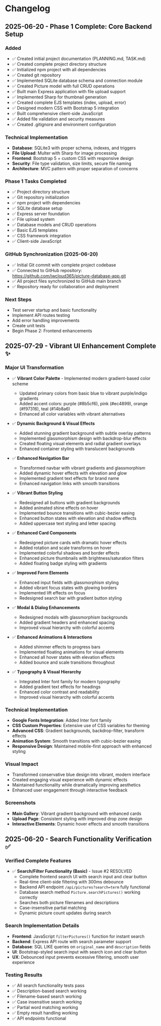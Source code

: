 # Changelog

## 2025-06-20 - Phase 1 Complete: Core Backend Setup

### Added
- ✅ Created initial project documentation (PLANNING.md, TASK.md)
- ✅ Created complete project directory structure
- ✅ Initialized npm project with all dependencies
- ✅ Created git repository
- ✅ Implemented SQLite database schema and connection module
- ✅ Created Picture model with full CRUD operations
- ✅ Built main Express application with file upload support
- ✅ Implemented Sharp for thumbnail generation
- ✅ Created complete EJS templates (index, upload, error)
- ✅ Designed modern CSS with Bootstrap 5 integration
- ✅ Built comprehensive client-side JavaScript
- ✅ Added file validation and security measures
- ✅ Created .gitignore and environment configuration

### Technical Implementation
- **Database**: SQLite3 with proper schema, indexes, and triggers
- **File Upload**: Multer with Sharp for image processing
- **Frontend**: Bootstrap 5 + custom CSS with responsive design
- **Security**: File type validation, size limits, secure file naming
- **Architecture**: MVC pattern with proper separation of concerns

### Phase 1 Tasks Completed
- ✅ Project directory structure
- ✅ Git repository initialization  
- ✅ npm project with dependencies
- ✅ SQLite database setup
- ✅ Express server foundation
- ✅ File upload system
- ✅ Database models and CRUD operations
- ✅ Basic EJS templates
- ✅ CSS framework integration
- ✅ Client-side JavaScript

### GitHub Synchronization (2025-06-20)
- ✅ Initial Git commit with complete project codebase
- ✅ Connected to GitHub repository: https://github.com/jwcloud365/picture-database-app.git
- ✅ All project files synchronized to GitHub main branch
- ✅ Repository ready for collaboration and deployment

### Next Steps
- Test server startup and basic functionality
- Implement API routes testing
- Add error handling improvements
- Create unit tests
- Begin Phase 2: Frontend enhancements

## 2025-07-29 - Vibrant UI Enhancement Complete ✨

### Major UI Transformation
- ✅ **Vibrant Color Palette** - Implemented modern gradient-based color scheme
  - Updated primary colors from basic blue to vibrant purple/indigo gradients
  - Added accent colors: purple (#8b5cf6), pink (#ec4899), orange (#f97316), teal (#14b8a6)
  - Enhanced all color variables with vibrant alternatives

- ✅ **Dynamic Background & Visual Effects**
  - Added stunning gradient background with subtle overlay patterns
  - Implemented glassmorphism design with backdrop-blur effects
  - Created floating visual elements and radial gradient overlays
  - Enhanced container styling with translucent backgrounds

- ✅ **Enhanced Navigation Bar**
  - Transformed navbar with vibrant gradients and glassmorphism
  - Added dynamic hover effects with elevation and glow
  - Implemented gradient text effects for brand name
  - Enhanced navigation links with smooth transitions

- ✅ **Vibrant Button Styling**
  - Redesigned all buttons with gradient backgrounds
  - Added animated shine effects on hover
  - Implemented bounce transitions with cubic-bezier easing
  - Enhanced button states with elevation and shadow effects
  - Added uppercase text styling and letter spacing

- ✅ **Enhanced Card Components**
  - Redesigned picture cards with dramatic hover effects
  - Added rotation and scale transforms on hover
  - Implemented colorful shadows and border effects
  - Enhanced picture thumbnails with brightness/saturation filters
  - Added floating badge styling with gradients

- ✅ **Improved Form Elements**
  - Enhanced input fields with glassmorphism styling
  - Added vibrant focus states with glowing borders
  - Implemented lift effects on focus
  - Redesigned search bar with gradient button styling

- ✅ **Modal & Dialog Enhancements**
  - Redesigned modals with glassmorphism backgrounds
  - Added gradient headers and enhanced spacing
  - Improved visual hierarchy with colorful accents

- ✅ **Enhanced Animations & Interactions**
  - Added shimmer effects to progress bars
  - Implemented floating animations for visual elements
  - Enhanced all hover states with elevation effects
  - Added bounce and scale transitions throughout

- ✅ **Typography & Visual Hierarchy**
  - Integrated Inter font family for modern typography
  - Added gradient text effects for headings
  - Enhanced color contrast and readability
  - Improved visual hierarchy with colorful accents

### Technical Implementation
- **Google Fonts Integration**: Added Inter font family
- **CSS Custom Properties**: Extensive use of CSS variables for theming
- **Advanced CSS**: Gradient backgrounds, backdrop-filter, transform effects
- **Animation System**: Smooth transitions with cubic-bezier easing
- **Responsive Design**: Maintained mobile-first approach with enhanced styling

### Visual Impact
- Transformed conservative blue design into vibrant, modern interface
- Created engaging visual experience with dynamic effects
- Maintained functionality while dramatically improving aesthetics
- Enhanced user engagement through interactive feedback

### Screenshots
- **Main Gallery**: Vibrant gradient background with enhanced cards
- **Upload Page**: Consistent styling with improved drop zone design
- **Interactive Elements**: Dynamic hover effects and smooth transitions

## 2025-06-20 - Search Functionality Verification ✅

### Verified Complete Features
- ✅ **Search/Filter Functionality (Basic)** - Issue #2 RESOLVED
  - Complete frontend search UI with search input and clear button
  - Real-time client-side filtering with 300ms debounce
  - Backend API endpoint `/api/pictures?search=term` fully functional
  - Database search method `Picture.searchPictures()` working correctly
  - Searches both picture filenames and descriptions
  - Case-insensitive partial matching
  - Dynamic picture count updates during search

### Search Implementation Details
- **Frontend**: JavaScript `filterPictures()` function for instant search
- **Backend**: Express API route with search parameter support
- **Database**: SQL LIKE queries on `original_name` and `description` fields
- **UI**: Bootstrap-styled search input with search icon and clear button
- **UX**: Debounced input prevents excessive filtering, smooth user experience

### Testing Results
- ✅ All search functionality tests pass
- ✅ Description-based search working
- ✅ Filename-based search working
- ✅ Case insensitive search working
- ✅ Partial word matching working
- ✅ Empty result handling working
- ✅ API endpoints functional
